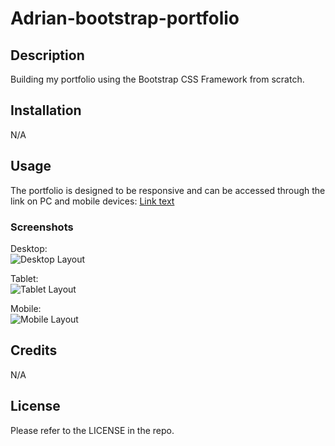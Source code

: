 # Adrian-bootstrap-portfolio

## Description

Building my portfolio using the Bootstrap CSS Framework from scratch.

## Installation

N/A

## Usage

The portfolio is designed to be responsive and can be accessed through the link on PC and mobile devices:
[Link text](https://adriwg.github.io/Adrian-bootstrap-portfolio)

### Screenshots
Desktop:  
![Desktop Layout](https://adriwg.github.io/Adrian-bootstrap-portfolio/assets/images/desktop-layout.png)

Tablet:  
![Tablet Layout](https://adriwg.github.io/Adrian-bootstrap-portfolio/assets/images/tablet-layout.png)

Mobile:  
![Mobile Layout](https://adriwg.github.io/Adrian-bootstrap-portfolio/assets/images/mobile-layout.png)

## Credits

N/A

## License

Please refer to the LICENSE in the repo.
